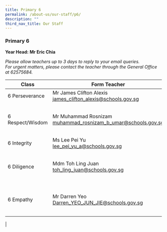 ```yaml
---
title: Primary 6
permalink: /about-us/our-staff/p6/
description: ""
third_nav_title: Our Staff
---
```

### **Primary 6**
**Year Head:** **Mr Eric Chia**  

_Please allow teachers up to 3 days to reply to your email queries._   
_For urgent matters, please contact the teacher through the General Office at 62575684._

| Class | Form Teacher | Co-Form Teacher |
|---|---|---|
| 6 Perseverance | Mr James Clifton Alexis<br>[james\_clifton\_alexis@schools.gov.sg](mailto:james_clifton_alexis@schools.gov.sg)|Mrs Esther Lee<br>[Esther_LEE@schools.gov.sg](mailto:Esther_LEE@schools.gov.sg)
| 6 Respect/Wisdom | Mr Muhammad Rosnizam<br>[muhammad_rosnizam_b_umar@schools.gov.sg](mailto:muhammad_rosnizam_b_umar@schools.gov.sg) | Mr Seah Kheng Kiat<br>[seah_kheng_kiat@schools.gov.sg](mailto:seah_kheng_kiat@schools.gov.sg)<br><br>Ms Tay Chai Teng<br>[tay_chai_teng@schools.gov.sg](mailto:tay_chai_teng@schools.gov.sg) |
| 6 Integrity | Ms Lee Pei Yu<br>[lee_pei_yu_a@schools.gov.sg](mailto:lee_pei_yu_a@schools.gov.sg) | Dr Chin Yoke Mui<br>[chin_yoke_mui@schools.gov.sg](mailto:chin_yoke_mui@schools.gov.sg) |
| 6 Diligence | Mdm Toh Ling Juan<br>[toh_ling_juan@schools.gov.sg](mailto:toh_ling_juan@schools.gov.sg) | Mrs Jennifer Fan<br>[fan_lee_bee_yen@schools.gov.sg](mailto:fan_lee_bee_yen@schools.gov.sg)<br><br>Mr Eric Chia<br>[chia_soong_liang_eric@schools.gov.sg](mailto:chia_soong_liang_eric@schools.gov.sg) |
| 6 Empathy | Mr Darren Yeo<br>[Darren_YEO_JUN_JIE@schools.gov.sg](mailto:Darren_YEO_JUN_JIE@schools.gov.sg) | Mrs Lee-Ong<br>[ong_chee_lin@schools.gov.sg](mailto:ong_chee_lin@schools.gov.sg)<br><br>Mdm Haniza Binte Ahmad<br>[haniza_ahmad@schools.gov.sg](mailto:haniza_ahmad@schools.gov.sg) |
|